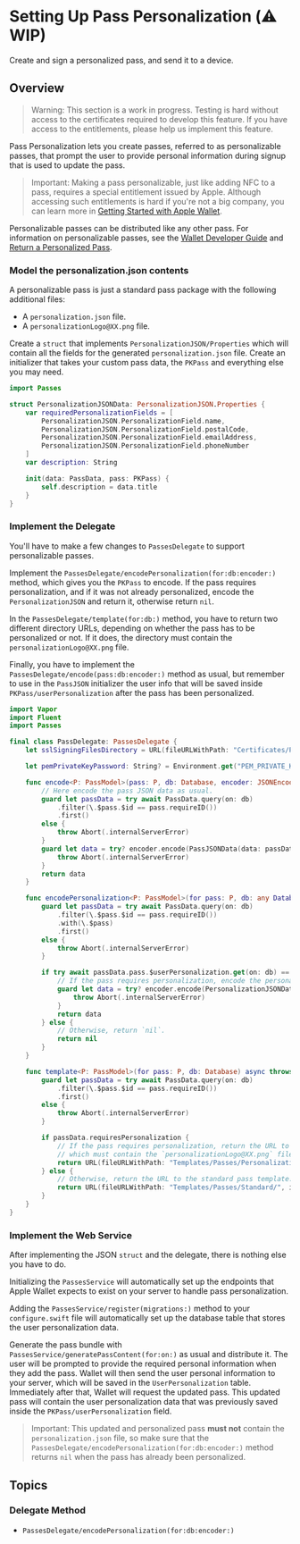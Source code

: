 # Setting Up Pass Personalization (⚠️ WIP)

Create and sign a personalized pass, and send it to a device.

## Overview

> Warning: This section is a work in progress. Testing is hard without access to the certificates required to develop this feature. If you have access to the entitlements, please help us implement this feature.

Pass Personalization lets you create passes, referred to as personalizable passes, that prompt the user to provide personal information during signup that is used to update the pass.

> Important: Making a pass personalizable, just like adding NFC to a pass, requires a special entitlement issued by Apple. Although accessing such entitlements is hard if you're not a big company, you can learn more in [Getting Started with Apple Wallet](https://developer.apple.com/wallet/get-started/).

Personalizable passes can be distributed like any other pass. For information on personalizable passes, see the [Wallet Developer Guide](https://developer.apple.com/library/archive/documentation/UserExperience/Conceptual/PassKit_PG/PassPersonalization.html#//apple_ref/doc/uid/TP40012195-CH12-SW2) and [Return a Personalized Pass](https://developer.apple.com/documentation/walletpasses/return_a_personalized_pass).

### Model the personalization.json contents

A personalizable pass is just a standard pass package with the following additional files:

- A `personalization.json` file.
- A `personalizationLogo@XX.png` file.

Create a `struct` that implements ``PersonalizationJSON/Properties`` which will contain all the fields for the generated `personalization.json` file.
Create an initializer that takes your custom pass data, the ``PKPass`` and everything else you may need.

```swift
import Passes

struct PersonalizationJSONData: PersonalizationJSON.Properties {
    var requiredPersonalizationFields = [
        PersonalizationJSON.PersonalizationField.name,
        PersonalizationJSON.PersonalizationField.postalCode,
        PersonalizationJSON.PersonalizationField.emailAddress,
        PersonalizationJSON.PersonalizationField.phoneNumber
    ]
    var description: String

    init(data: PassData, pass: PKPass) {
        self.description = data.title
    }
}
```

### Implement the Delegate

You'll have to make a few changes to ``PassesDelegate`` to support personalizable passes.

Implement the ``PassesDelegate/encodePersonalization(for:db:encoder:)`` method, which gives you the ``PKPass`` to encode.
If the pass requires personalization, and if it was not already personalized, encode the ``PersonalizationJSON`` and return it, otherwise return `nil`.

In the ``PassesDelegate/template(for:db:)`` method, you have to return two different directory URLs, depending on whether the pass has to be personalized or not. If it does, the directory must contain the `personalizationLogo@XX.png` file.

Finally, you have to implement the ``PassesDelegate/encode(pass:db:encoder:)`` method as usual, but remember to use in the ``PassJSON`` initializer the user info that will be saved inside ``PKPass/userPersonalization`` after the pass has been personalized.

```swift
import Vapor
import Fluent
import Passes

final class PassDelegate: PassesDelegate {
    let sslSigningFilesDirectory = URL(fileURLWithPath: "Certificates/Passes/", isDirectory: true)

    let pemPrivateKeyPassword: String? = Environment.get("PEM_PRIVATE_KEY_PASSWORD")!

    func encode<P: PassModel>(pass: P, db: Database, encoder: JSONEncoder) async throws -> Data {
        // Here encode the pass JSON data as usual.
        guard let passData = try await PassData.query(on: db)
            .filter(\.$pass.$id == pass.requireID())
            .first()
        else {
            throw Abort(.internalServerError)
        }
        guard let data = try? encoder.encode(PassJSONData(data: passData, pass: pass)) else {
            throw Abort(.internalServerError)
        }
        return data
    }

    func encodePersonalization<P: PassModel>(for pass: P, db: any Database, encoder: JSONEncoder) async throws -> Data? {
        guard let passData = try await PassData.query(on: db)
            .filter(\.$pass.$id == pass.requireID())
            .with(\.$pass)
            .first()
        else {
            throw Abort(.internalServerError)
        }

        if try await passData.pass.$userPersonalization.get(on: db) == nil {
            // If the pass requires personalization, encode the personalization JSON data.
            guard let data = try? encoder.encode(PersonalizationJSONData(data: passData, pass: pass)) else {
                throw Abort(.internalServerError)
            }
            return data
        } else {
            // Otherwise, return `nil`.
            return nil
        }
    }

    func template<P: PassModel>(for pass: P, db: Database) async throws -> URL {
        guard let passData = try await PassData.query(on: db)
            .filter(\.$pass.$id == pass.requireID())
            .first()
        else {
            throw Abort(.internalServerError)
        }

        if passData.requiresPersonalization {
            // If the pass requires personalization, return the URL to the personalization template,
            // which must contain the `personalizationLogo@XX.png` file.
            return URL(fileURLWithPath: "Templates/Passes/Personalization/", isDirectory: true)
        } else {
            // Otherwise, return the URL to the standard pass template.
            return URL(fileURLWithPath: "Templates/Passes/Standard/", isDirectory: true)
        }
    }
}
```

### Implement the Web Service

After implementing the JSON `struct` and the delegate, there is nothing else you have to do.

Initializing the ``PassesService`` will automatically set up the endpoints that Apple Wallet expects to exist on your server to handle pass personalization.

Adding the ``PassesService/register(migrations:)`` method to your `configure.swift` file will automatically set up the database table that stores the user personalization data.

Generate the pass bundle with ``PassesService/generatePassContent(for:on:)`` as usual and distribute it.
The user will be prompted to provide the required personal information when they add the pass.
Wallet will then send the user personal information to your server, which will be saved in the ``UserPersonalization`` table.
Immediately after that, Wallet will request the updated pass.
This updated pass will contain the user personalization data that was previously saved inside the ``PKPass/userPersonalization`` field.

> Important: This updated and personalized pass **must not** contain the `personalization.json` file, so make sure that the ``PassesDelegate/encodePersonalization(for:db:encoder:)`` method returns `nil` when the pass has already been personalized.

## Topics

### Delegate Method

- ``PassesDelegate/encodePersonalization(for:db:encoder:)``

